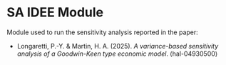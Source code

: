 # SA IDEE Module
Module used to run the sensitivity analysis reported in the paper: 

* Longaretti, P.-Y. & Martin, H. A. (2025). *A variance-based sensitivity analysis of a Goodwin-Keen type economic model*. ⟨hal-04930500⟩

